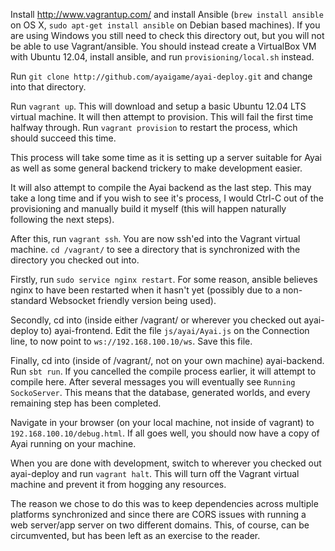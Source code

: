 Install http://www.vagrantup.com/ and install Ansible (`brew install ansible` on OS X, `sudo apt-get install ansible` on Debian based machines). If you are using Windows you still need to check this directory out, but you will not be able to use Vagrant/ansible. You should instead create a VirtualBox VM with Ubuntu 12.04, install ansible, and run `provisioning/local.sh` instead.

Run `git clone http://github.com/ayaigame/ayai-deploy.git` and change into that directory.

Run `vagrant up`. This will download and setup a basic Ubuntu 12.04 LTS virtual machine. It will then attempt to provision. This will fail the first time halfway through. Run `vagrant provision` to restart the process, which should succeed this time.

This process will take some time as it is setting up a server suitable for Ayai as well as some general backend trickery to make development easier.

It will also attempt to compile the Ayai backend as the last step. This may take a long time and if you wish to see it's process, I would Ctrl-C out of the provisioning and manually build it myself (this will happen naturally following the next steps).

After this, run `vagrant ssh`. You are now ssh'ed into the Vagrant virtual machine. `cd /vagrant/` to see a directory that is synchronized with the directory you checked out into.

Firstly, run `sudo service nginx restart`. For some reason, ansible believes nginx to have been restarted when it hasn't yet (possibly due to a non-standard Websocket friendly version being used).

Secondly, cd into (inside either /vagrant/ or wherever you checked out ayai-deploy to) ayai-frontend. Edit the file `js/ayai/Ayai.js` on the Connection line, to now point to `ws://192.168.100.10/ws`. Save this file.

Finally, cd into (inside of /vagrant/, not on your own machine) ayai-backend. Run `sbt run`. If you cancelled the compile process earlier, it will attempt to compile here. After several messages you will eventually see `Running SockoServer`. This means that the database, generated worlds, and every remaining step has been completed.

Navigate in your browser (on your local machine, not inside of vagrant) to `192.168.100.10/debug.html`. If all goes well, you should now have a copy of Ayai running on your machine.

When you are done with development, switch to wherever you checked out ayai-deploy and run `vagrant halt`. This will turn off the Vagrant virtual machine and prevent it from hogging any resources.

The reason we chose to do this was to keep dependencies across multiple platforms synchronized and since there are CORS issues with running a web server/app server on two different domains. This, of course, can be circumvented, but has been left as an exercise to the reader.

